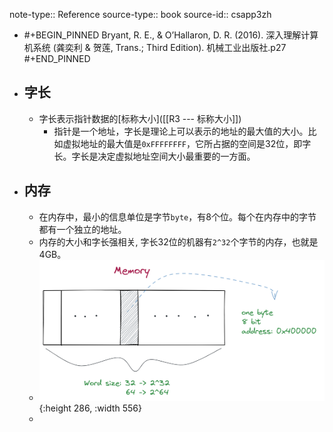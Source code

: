 note-type:: Reference
source-type:: book
source-id:: csapp3zh

- #+BEGIN_PINNED
  Bryant, R. E., & O’Hallaron, D. R. (2016). 深入理解计算机系统 (龚奕利 & 贺莲, Trans.; Third Edition). 机械工业出版社.p27
  #+END_PINNED
- ## 字长
	- 字长表示指针数据的[标称大小]([[R3 --- 标称大小]])
		- 指针是一个地址，字长是理论上可以表示的地址的最大值的大小。比如虚拟地址的最大值是`0xFFFFFFFF`，它所占据的空间是32位，即字长。字长是决定虚拟地址空间大小最重要的一方面。
- ## 内存
	- 在内存中，最小的信息单位是字节`byte`，有8个位。每个在内存中的字节都有一个独立的地址。
	- 内存的大小和字长强相关, 字长32位的机器有`2^32`个字节的内存，也就是4GB。
	- ![image.png](../assets/image_1652668103010_0.png){:height 286, :width 556}
	-